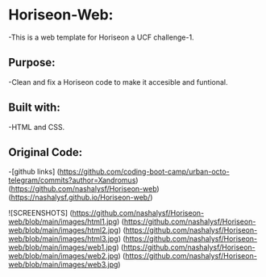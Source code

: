 # Horiseon-Web:
-This is a web template for Horiseon a UCF challenge-1.
## Purpose:
-Clean and fix a Horiseon code to make it accesible and funtional.
## Built with:
-HTML and CSS.
## Original Code:
-[github links] (https://github.com/coding-boot-camp/urban-octo-telegram/commits?author=Xandromus)
(https://github.com/nashalysf/Horiseon-web) (https://nashalysf.github.io/Horiseon-web/)

![SCREENSHOTS] (https://github.com/nashalysf/Horiseon-web/blob/main/images/html1.jpg) 
(https://github.com/nashalysf/Horiseon-web/blob/main/images/html2.jpg) 
(https://github.com/nashalysf/Horiseon-web/blob/main/images/html3.jpg)
(https://github.com/nashalysf/Horiseon-web/blob/main/images/web1.jpg)
(https://github.com/nashalysf/Horiseon-web/blob/main/images/web2.jpg)
(https://github.com/nashalysf/Horiseon-web/blob/main/images/web3.jpg)